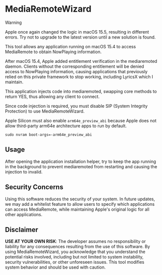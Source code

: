 # MediaRemoteWizard

> [!WARNING]
> Apple once again changed the logic in macOS 15.5, resulting in different errors. Try not to upgrade to the latest version until a new solution is found.

This tool allows any application running on macOS 15.4 to access MediaRemote to obtain NowPlaying information.

After macOS 15.4, Apple added entitlement verification in the mediaremoted daemon. Clients without the corresponding entitlement will be denied access to NowPlaying information, causing applications that previously relied on this private framework to stop working, including LyricsX which I maintain.

This application injects code into mediaremoted, swapping core methods to return YES, thus allowing any client to connect.

Since code injection is required, you must disable SIP (System Integrity Protection) to use MediaRemoteWizard.

Apple Silicon must also enable `arm64e_preview_abi` because Apple does not allow third-party arm64e architecture apps to run by default.

```
sudo nvram boot-args=-arm64e_preview_abi
```

## Usage

After opening the application installation helper, try to keep the app running in the background to prevent mediaremoted from restarting and causing the injection to invalid.

## Security Concerns

Using this software reduces the security of your system. In future updates, we may add a whitelist feature to allow users to specify which applications can access MediaRemote, while maintaining Apple's original logic for all other applications.

## Disclaimer

**USE AT YOUR OWN RISK**: The developer assumes no responsibility or liability for any consequences resulting from the use of this software. By using MediaRemoteWizard, you acknowledge that you understand the potential risks involved, including but not limited to system instability, security vulnerabilities, or other unforeseen issues. This tool modifies system behavior and should be used with caution.
